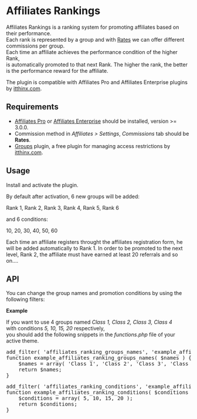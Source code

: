 # Affiliates Rankings
<p>Affiliates Rankings is a ranking system for promoting affiliates based on their performance.<br /> 
Each rank is represented by a group and with <a href="http://docs.itthinx.com/document/affiliates-pro/rates/" target="_blank">Rates</a> we can offer different commissions per group.<br />
Each time an affiliate achieves the performance condition of the higher Rank, <br />
is automatically promoted to that next Rank.
The higher the rank, the better is the performance reward for the affiliate.</p>
<p>The plugin is compatible with Affiliates Pro and Affiliates Enterprise plugins by <a href="https://www.itthinx.com/" target="_blank">itthinx.com</a>. </p>

## Requirements
<ul>
<li><a href="https://www.itthinx.com/shop/affiliates-pro/" target="_blank">Affiliates Pro</a> or <a href="https://www.itthinx.com/shop/affiliates-enterprise/" target="_blank">Affiliates Enterprise</a> should be installed, version >= 3.0.0.</li>
  <li>Commission method in <i>Affiliates > Settings</i>, <i>Commissions</i> tab should be <strong>Rates</strong>.</li>
<li><a href="https://https://wordpress.org/plugins/groups/" target="_blank">Groups</a> plugin, a free plugin for managing access restrictions by <a href="https://www.itthinx.com/" target="_blank">itthinx.com</a>.</li>
</ul>

## Usage
<p>Install and activate the plugin. </p>
<p>By default after activation, 6 new groups will be added: </p>
 <p> <quote>Rank 1, Rank 2, Rank 3, Rank 4, Rank 5, Rank 6</quote></p>
<p>and 6 conditions:</p>
<p><quote>10, 20, 30, 40, 50, 60</quote></p>

<p>Each time an affiliate registers throught the affiliates registration form, he will be added automatically to Rank 1. In order to be promoted to the next level, Rank 2, the affiliate must have earned at least 20 referrals and so on....</p>

## API
<p>You can change the group names and promotion conditions by using the following filters:</p>
<p><strong>Example</strong></p>
<p>If you want to use 4 groups named <i>Class 1, Class 2, Class 3, Class 4</i><br />
with conditions <i>5, 10, 15, 20</i> respectively, <br />
you should add the following snippets in the <i>functions.php</i> file of your active theme.</p>

<pre>add_filter( 'affiliates_ranking_groups_names', 'example_affiliates_ranking_groups_names' );
function example_affiliates_ranking_groups_names( $names ) {
	$names = array( 'Class 1', 'Class 2', 'Class 3', 'Class 4' );
	return $names;
}</pre>
<pre>
add_filter( 'affiliates_ranking_conditions', 'example_affiliates_ranking_conditions' );
function example_affiliates_ranking_conditions( $conditions ) {
	$conditions = array( 5, 10, 15, 20 );
	return $conditions;
}</pre>
